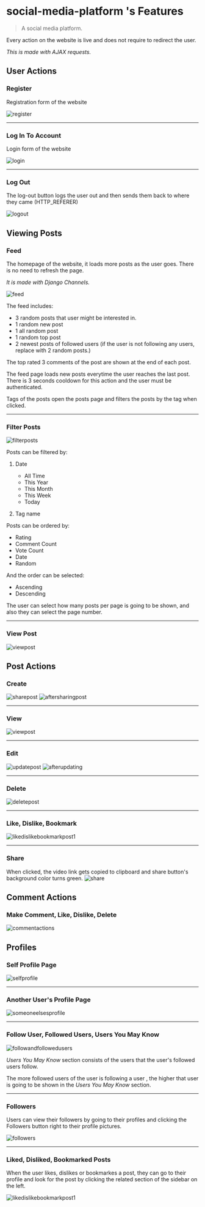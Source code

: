 # social-media-platform 's Features
> A social media platform.

Every action on the website is live and does not require to redirect the user.

*This is made with AJAX requests.*

## User Actions

### Register
Registration form of the website

![register](https://user-images.githubusercontent.com/93938698/190922056-ee41ea66-32d9-4bf2-b5fc-8482cb6938c9.png)

***

### Log In To Account
Login form of the website

![login](https://user-images.githubusercontent.com/93938698/190922060-8e43c0ee-5fee-425d-af64-9e951e3e2fee.png)

***

### Log Out
The log-out button logs the user out and then sends them back to where they came (HTTP_REFERER)

![logout](https://user-images.githubusercontent.com/93938698/190923910-8b208214-12e5-4c6e-a2a7-b7cab414aa1b.gif)

## Viewing Posts

### Feed
The homepage of the website, it loads more posts as the user goes. There is no need to refresh the page.

*It is made with Django Channels.*

![feed](https://user-images.githubusercontent.com/93938698/190931970-b9eb13c8-eaf0-4e6c-b25d-4007cf167a25.gif)

The feed includes:

* 3 random posts that user might be interested in.
* 1 random new post
* 1 all random post
* 1 random top post
* 2 newest posts of followed users (if the user is not following any users, replace with 2 random posts.)

The top rated 3 comments of the post are shown at the end of each post.

The feed page loads new posts everytime the user reaches the last post. There is 3 seconds cooldown for this action and the user must be authenticated.

Tags of the posts open the posts page and filters the posts by the tag when clicked.

***

### Filter Posts
![filterposts](https://user-images.githubusercontent.com/93938698/190927782-4d1f311f-5c1f-4248-a435-609ca57e6438.gif)

Posts can be filtered by:

1. Date
   * All Time
   * This Year
   * This Month
   * This Week
   * Today

2. Tag name

Posts can be ordered by:

* Rating
* Comment Count
* Vote Count
* Date
* Random

And the order can be selected:
* Ascending
* Descending

The user can select how many posts per page is going to be shown, and also they can select the page number.

***

### View Post
![viewpost](https://user-images.githubusercontent.com/93938698/190922087-b9b0ddae-ec29-43f0-8013-b9f756153d28.png)

## Post Actions

### Create 
![sharepost](https://user-images.githubusercontent.com/93938698/190922092-2bb9f0d0-077c-4926-989e-2c31c7b2c4f0.png)
![aftersharingpost](https://user-images.githubusercontent.com/93938698/190922093-1e54db4e-dcd9-4908-9421-7ad1e4655b10.png)

***

### View
![viewpost](https://user-images.githubusercontent.com/93938698/190922107-6b4deb6f-dd07-4cac-a79e-9935181cc01a.png)

***

### Edit
![updatepost](https://user-images.githubusercontent.com/93938698/190922100-46b8ff22-ea03-4f5c-88af-26d0be506fde.png)
![afterupdating](https://user-images.githubusercontent.com/93938698/190922120-2687031a-904e-46fa-b4c4-39fc0fbcb8d9.png)

***

### Delete
![deletepost](https://user-images.githubusercontent.com/93938698/190922113-9275ee6f-a1c3-4b12-ba53-b19d2d268be4.png)

***

### Like, Dislike, Bookmark

![likedislikebookmarkpost1](https://user-images.githubusercontent.com/93938698/190922870-ebd876a4-6157-46ad-87f5-b85d4c2043b8.gif)

***

### Share
When clicked, the video link gets copied to clipboard and share button's background color turns green.
![share](https://user-images.githubusercontent.com/93938698/190924500-e9879590-2b4b-41dd-8530-2a567c1b9248.gif)


## Comment Actions

### Make Comment, Like, Dislike, Delete
![commentactions](https://user-images.githubusercontent.com/93938698/190925639-f381b2b5-8f14-4dd6-90ab-adee7cc53037.gif)

## Profiles

### Self Profile Page
![selfprofile](https://user-images.githubusercontent.com/93938698/190922132-7d3a3c93-732d-43ba-943e-9942c500550f.png)

***

### Another User's Profile Page
![someoneelsesprofile](https://user-images.githubusercontent.com/93938698/190922137-af6df15f-8bc3-4735-80a9-b1d08b0d1328.png)

***

### Follow User, Followed Users, Users You May Know
![followandfollowedusers](https://user-images.githubusercontent.com/93938698/190924816-04ed9751-499b-4752-bcb3-3c69ba1e5f64.gif)

_Users You May Know_ section consists of the users that the user's followed users follow.

The more followed users of the user is following a user , the higher that user is going to be shown in the _Users You May Know_ section.

***

### Followers
Users can view their followers by going to their profiles and clicking the Followers button right to their profile pictures.

![followers](https://user-images.githubusercontent.com/93938698/190924609-4897caf4-e559-4a00-a42c-9eecd692ce61.png)

***

### Liked, Disliked, Bookmarked Posts
When the user likes, dislikes or bookmarkes a post, they can go to their profile and look for the post by clicking the related section of the sidebar on the left.

![likedislikebookmarkpost1](https://user-images.githubusercontent.com/93938698/190922870-ebd876a4-6157-46ad-87f5-b85d4c2043b8.gif)
